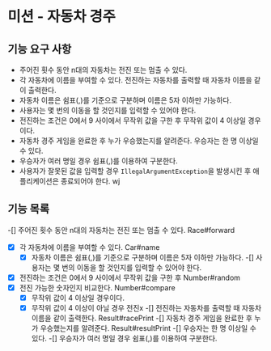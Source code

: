 # 미션 - 자동차 경주
## 기능 요구 사항
- 주어진 횟수 동안 n대의 자동차는 전진 또는 멈출 수 있다.
- 각 자동차에 이름을 부여할 수 있다. 전진하는 자동차를 출력할 때 자동차 이름을 같이 출력한다.
- 자동차 이름은 쉼표(,)를 기준으로 구분하며 이름은 5자 이하만 가능하다.
- 사용자는 몇 번의 이동을 할 것인지를 입력할 수 있어야 한다.
- 전진하는 조건은 0에서 9 사이에서 무작위 값을 구한 후 무작위 값이 4 이상일 경우이다.
- 자동차 경주 게임을 완료한 후 누가 우승했는지를 알려준다. 우승자는 한 명 이상일 수 있다.
- 우승자가 여러 명일 경우 쉼표(,)를 이용하여 구분한다.
- 사용자가 잘못된 값을 입력할 경우 `IllegalArgumentException`을 발생시킨 후 애플리케이션은 종료되어야 한다.
wj
## 기능 목록
-[] 주어진 횟수 동안 n대의 자동차는 전진 또는 멈출 수 있다. Race#forward
-[x] 각 자동차에 이름을 부여할 수 있다. Car#name
  -[x] 자동차 이름은 쉼표(,)를 기준으로 구분하며 이름은 5자 이하만 가능하다.
-[] 사용자는 몇 번의 이동을 할 것인지를 입력할 수 있어야 한다. 
-[x] 전진하는 조건은 0에서 9 사이에서 무작위 값을 구한 후 Number#random
-[x] 전진 가능한 숫자인지 비교한다. Number#compare
  -[x] 무작위 값이 4 이상일 경우이다.
  -[x] 무작위 값이 4 이상이 아닐 경우 전진x
-[] 전진하는 자동차를 출력할 때 자동차 이름을 같이 출력한다. Result#racePrint
-[] 자동차 경주 게임을 완료한 후 누가 우승했는지를 알려준다. Result#resultPrint
  -[] 우승자는 한 명 이상일 수 있다.
  -[] 우승자가 여러 명일 경우 쉼표(,)를 이용하여 구분한다.